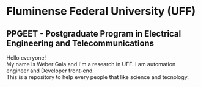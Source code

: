 # Fluminense Federal University (UFF)
## PPGEET - Postgraduate Program in Electrical Engineering and Telecommunications
Hello everyone!<br>
My name is Weber Gaia and I'm a research in UFF. I am automation engineer and Developer front-end.<br>
This is a repository to help every people that like science and tecnology.